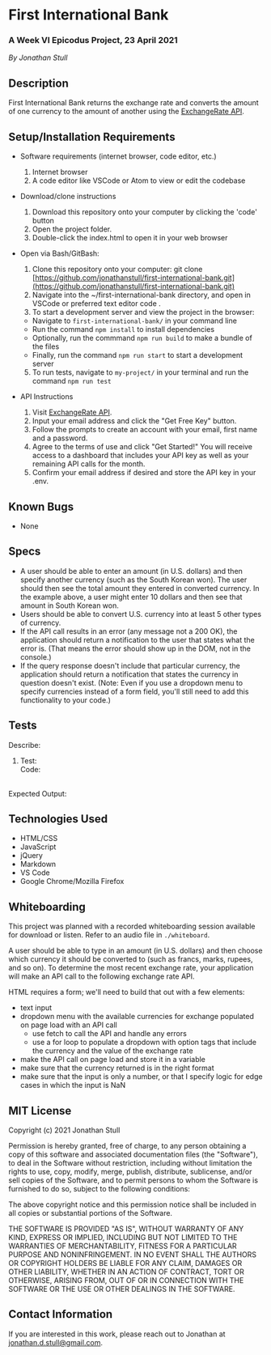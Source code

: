 # First International Bank

### A Week VI Epicodus Project, 23 April 2021

_By Jonathan Stull_

## **Description**

First International Bank returns the exchange rate and converts the amount of one currency to the amount of another using the [ExchangeRate API](https://www.exchangerate-api.com/).

## **Setup/Installation Requirements**

* Software requirements (internet browser, code editor, etc.)
  1. Internet browser
  2. A code editor like VSCode or Atom to view or edit the codebase

* Download/clone instructions
  1. Download this repository onto your computer by clicking the 'code' button
  2. Open the project folder.
  3. Double-click the index.html to open it in your web browser

* Open via Bash/GitBash:
  1. Clone this repository onto your computer: git clone [https://github.com/jonathanstull/first-international-bank.git](https://github.com/jonathanstull/first-international-bank.git)
  2. Navigate into the ~/first-international-bank directory, and open in VSCode or preferred text editor code .
  4. To start a development server and view the project in the browser:
    * Navigate to `first-international-bank/` in your command line
    * Run the command `npm install` to install dependencies
    * Optionally, run the commmand `npm run build` to make a bundle of the files
    * Finally, run the command `npm run start` to start a development server
  5. To run tests, navigate to `my-project/` in your terminal and run the command `npm run test`

* API Instructions
  1. Visit [ExchangeRate API](https://www.exchangerate-api.com/).
  2. Input your email address and click the "Get Free Key" button.
  3. Follow the prompts to create an account with your email, first name and a password.
  4. Agree to the terms of use and click "Get Started!" You will receive access to a dashboard that includes your API key as well as your remaining API calls for the month.
  5. Confirm your email address if desired and store the API key in your .env.

## **Known Bugs**

* None

## **Specs**

* A user should be able to enter an amount (in U.S. dollars) and then specify another currency (such as the South Korean won). The user should then see the total amount they entered in converted currency. In the example above, a user might enter 10 dollars and then see that amount in South Korean won.
* Users should be able to convert U.S. currency into at least 5 other types of currency.
* If the API call results in an error (any message not a 200 OK), the application should return a notification to the user that states what the error is. (That means the error should show up in the DOM, not in the console.)
* If the query response doesn't include that particular currency, the application should return a notification that states the currency in question doesn't exist. (Note: Even if you use a dropdown menu to specify currencies instead of a form field, you'll still need to add this functionality to your code.)

## **Tests**

Describe: 
  1. Test: <br>
  Code: <br>
  <br>
  Expected Output: <br>

## **Technologies Used**

* HTML/CSS
* JavaScript
* jQuery
* Markdown
* VS Code
* Google Chrome/Mozilla Firefox

## Whiteboarding

This project was planned with a recorded whiteboarding session available for download or listen. Refer to an audio file in `./whiteboard`.

A user should be able to type in an amount (in U.S. dollars) and then choose which currency it should be converted to (such as francs, marks, rupees, and so on). To determine the most recent exchange rate, your application will make an API call to the following exchange rate API.

HTML requires a form; we'll need to build that out with a few elements:
* text input
* dropdown menu with the available currencies for exchange populated on page load with an API call
  * use fetch to call the API and handle any errors
  * use a for loop to populate a dropdown with option tags that include the currency and the value of the exchange rate
* make the API call on page load and store it in a variable
* make sure that the currency returned is in the right format
* make sure that the input is only a number, or that I specify logic for edge cases in which the input is NaN


## **MIT License**

Copyright (c) 2021 Jonathan Stull

Permission is hereby granted, free of charge, to any person obtaining a copy of this software and associated documentation files (the "Software"), to deal in the Software without restriction, including without limitation the rights to use, copy, modify, merge, publish, distribute, sublicense, and/or sell copies of the Software, and to permit persons to whom the Software is furnished to do so, subject to the following conditions:

The above copyright notice and this permission notice shall be included in all copies or substantial portions of the Software.

THE SOFTWARE IS PROVIDED "AS IS", WITHOUT WARRANTY OF ANY KIND, EXPRESS OR IMPLIED, INCLUDING BUT NOT LIMITED TO THE WARRANTIES OF MERCHANTABILITY, FITNESS FOR A PARTICULAR PURPOSE AND NONINFRINGEMENT. IN NO EVENT SHALL THE AUTHORS OR COPYRIGHT HOLDERS BE LIABLE FOR ANY CLAIM, DAMAGES OR OTHER LIABILITY, WHETHER IN AN ACTION OF CONTRACT, TORT OR OTHERWISE, ARISING FROM,
OUT OF OR IN CONNECTION WITH THE SOFTWARE OR THE USE OR OTHER DEALINGS IN THE SOFTWARE.

## **Contact Information**

If you are interested in this work, please reach out to Jonathan at <jonathan.d.stull@gmail.com>.